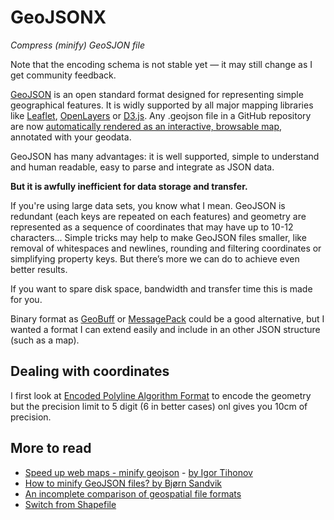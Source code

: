 # GeoJSONX
*Compress (minify) GeoSJON file*

Note that the encoding schema is not stable yet — it may still change as I get community feedback.

[GeoJSON](https://en.wikipedia.org/wiki/GeoJSON) is an open standard format designed for representing simple geographical features. It is widly supported by all major mapping libraries like [Leaflet](https://leafletjs.com/),  [OpenLayers](https://openlayers.org/) or [D3.js](https://d3js.org/).
Any .geojson file in a GitHub repository are now [automatically rendered as an interactive, browsable map](https://github.blog/2013-06-13-there-s-a-map-for-that/), annotated with your geodata.

GeoJSON has many advantages: it is well supported, simple to understand and human readable, easy to parse and integrate as JSON data. 

**But it is awfully inefficient for data storage and transfer.**

If you're using large data sets, you know what I mean. GeoJSON is redundant (each keys are repeated on each features) and geometry are represented as a sequence of coordinates that may have up to 10-12 characters...
Simple tricks may help to make GeoJSON files smaller, like removal of whitespaces and newlines, rounding and filtering coordinates or simplifying property keys. But there’s more we can do to achieve even better results.

If you want to spare disk space, bandwidth and transfer time this is made for you.

Binary format as [GeoBuff](https://github.com/mapbox/geobuf) or [MessagePack](https://github.com/msgpack/msgpack-javascript) could be a good alternative, but I wanted a format I can extend easily and include in an other JSON structure (such as a map). 

## Dealing with coordinates

I first look at [Encoded Polyline Algorithm Format](https://developers.google.com/maps/documentation/utilities/polylinealgorithm) to encode the geometry but the precision limit to 5 digit (6 in better cases) onl gives you 10cm of precision.


## More to read
* [Speed up web maps - minify geojson](http://igortihonov.com/2014/11/12/speedup-web-maps-minify-geojson/) - [by Igor Tihonov](https://github.com/igorti/geojson-minifier)
* [How to minify GeoJSON files? by Bjørn Sandvik](https://blog.mastermaps.com/2012/11/how-to-minify-geojson-files.html)
* [An incomplete comparison of geospatial file formats](https://medium.com/@diogok/an-incomplete-comparison-of-geospatial-file-formats-bd6c870793e1)
* [Switch from Shapefile](http://switchfromshapefile.org/)
